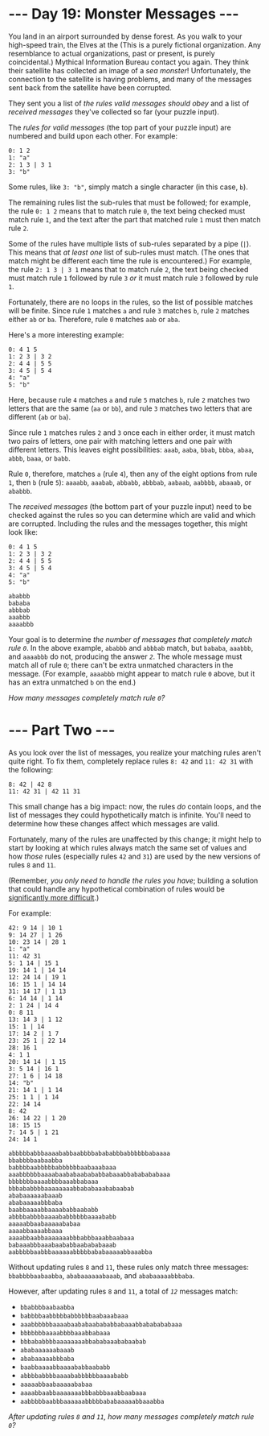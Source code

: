 ﻿# --- Day 19: Monster Messages ---

You land in an airport surrounded by dense forest. As you walk to your high-speed train, the Elves at the (This is a purely fictional organization. Any resemblance to actual organizations, past or present, is purely coincidental.) Mythical Information Bureau contact you again. They think their satellite has collected an image of a *sea monster*! Unfortunately, the connection to the satellite is having problems, and many of the messages sent back from the satellite have been corrupted.

They sent you a list of *the rules valid messages should obey* and a list of *received messages* they've collected so far (your puzzle input).

The *rules for valid messages* (the top part of your puzzle input) are numbered and build upon each other. For example:


```
0: 1 2
1: "a"
2: 1 3 | 3 1
3: "b"
```


Some rules, like ```3: "b"```, simply match a single character (in this case, ```b```).

The remaining rules list the sub-rules that must be followed; for example, the rule ```0: 1 2``` means that to match rule ```0```, the text being checked must match rule ```1```, and the text after the part that matched rule ```1``` must then match rule ```2```.

Some of the rules have multiple lists of sub-rules separated by a pipe (```|```). This means that *at least one* list of sub-rules must match. (The ones that match might be different each time the rule is encountered.) For example, the rule ```2: 1 3 | 3 1``` means that to match rule ```2```, the text being checked must match rule ```1``` followed by rule ```3``` *or* it must match rule ```3``` followed by rule ```1```.

Fortunately, there are no loops in the rules, so the list of possible matches will be finite. Since rule ```1``` matches ```a``` and rule ```3``` matches ```b```, rule ```2``` matches either ```ab``` or ```ba```. Therefore, rule ```0``` matches ```aab``` or ```aba```.

Here's a more interesting example:


```
0: 4 1 5
1: 2 3 | 3 2
2: 4 4 | 5 5
3: 4 5 | 5 4
4: "a"
5: "b"
```


Here, because rule ```4``` matches ```a``` and rule ```5``` matches ```b```, rule ```2``` matches two letters that are the same (```aa``` or ```bb```), and rule ```3``` matches two letters that are different (```ab``` or ```ba```).

Since rule ```1``` matches rules ```2``` and ```3``` once each in either order, it must match two pairs of letters, one pair with matching letters and one pair with different letters. This leaves eight possibilities: ```aaab```, ```aaba```, ```bbab```, ```bbba```, ```abaa```, ```abbb```, ```baaa```, or ```babb```.

Rule ```0```, therefore, matches ```a``` (rule ```4```), then any of the eight options from rule ```1```, then ```b``` (rule ```5```): ```aaaabb```, ```aaabab```, ```abbabb```, ```abbbab```, ```aabaab```, ```aabbbb```, ```abaaab```, or ```ababbb```.

The *received messages* (the bottom part of your puzzle input) need to be checked against the rules so you can determine which are valid and which are corrupted. Including the rules and the messages together, this might look like:


```
0: 4 1 5
1: 2 3 | 3 2
2: 4 4 | 5 5
3: 4 5 | 5 4
4: "a"
5: "b"

ababbb
bababa
abbbab
aaabbb
aaaabbb
```


Your goal is to determine *the number of messages that completely match rule ```0```*. In the above example, ```ababbb``` and ```abbbab``` match, but ```bababa```, ```aaabbb```, and ```aaaabbb``` do not, producing the answer *```2```*. The whole message must match all of rule ```0```; there can't be extra unmatched characters in the message. (For example, ```aaaabbb``` might appear to match rule ```0``` above, but it has an extra unmatched ```b``` on the end.)

*How many messages completely match rule ```0```?*

# --- Part Two ---

As you look over the list of messages, you realize your matching rules aren't quite right. To fix them, completely replace rules ```8: 42``` and ```11: 42 31``` with the following:


```
8: 42 | 42 8
11: 42 31 | 42 11 31
```


This small change has a big impact: now, the rules *do* contain loops, and the list of messages they could hypothetically match is infinite. You'll need to determine how these changes affect which messages are valid.

Fortunately, many of the rules are unaffected by this change; it might help to start by looking at which rules always match the same set of values and how *those* rules (especially rules ```42``` and ```31```) are used by the new versions of rules ```8``` and ```11```.

(Remember, *you only need to handle the rules you have*; building a solution that could handle any hypothetical combination of rules would be [significantly more difficult](https://en.wikipedia.org/wiki/Formal_grammar).)

For example:


```
42: 9 14 | 10 1
9: 14 27 | 1 26
10: 23 14 | 28 1
1: "a"
11: 42 31
5: 1 14 | 15 1
19: 14 1 | 14 14
12: 24 14 | 19 1
16: 15 1 | 14 14
31: 14 17 | 1 13
6: 14 14 | 1 14
2: 1 24 | 14 4
0: 8 11
13: 14 3 | 1 12
15: 1 | 14
17: 14 2 | 1 7
23: 25 1 | 22 14
28: 16 1
4: 1 1
20: 14 14 | 1 15
3: 5 14 | 16 1
27: 1 6 | 14 18
14: "b"
21: 14 1 | 1 14
25: 1 1 | 1 14
22: 14 14
8: 42
26: 14 22 | 1 20
18: 15 15
7: 14 5 | 1 21
24: 14 1

abbbbbabbbaaaababbaabbbbabababbbabbbbbbabaaaa
bbabbbbaabaabba
babbbbaabbbbbabbbbbbaabaaabaaa
aaabbbbbbaaaabaababaabababbabaaabbababababaaa
bbbbbbbaaaabbbbaaabbabaaa
bbbababbbbaaaaaaaabbababaaababaabab
ababaaaaaabaaab
ababaaaaabbbaba
baabbaaaabbaaaababbaababb
abbbbabbbbaaaababbbbbbaaaababb
aaaaabbaabaaaaababaa
aaaabbaaaabbaaa
aaaabbaabbaaaaaaabbbabbbaaabbaabaaa
babaaabbbaaabaababbaabababaaab
aabbbbbaabbbaaaaaabbbbbababaaaaabbaaabba
```


Without updating rules ```8``` and ```11```, these rules only match three messages: ```bbabbbbaabaabba```, ```ababaaaaaabaaab```, and ```ababaaaaabbbaba```.

However, after updating rules ```8``` and ```11```, a total of *```12```* messages match:


* ```bbabbbbaabaabba```
* ```babbbbaabbbbbabbbbbbaabaaabaaa```
* ```aaabbbbbbaaaabaababaabababbabaaabbababababaaa```
* ```bbbbbbbaaaabbbbaaabbabaaa```
* ```bbbababbbbaaaaaaaabbababaaababaabab```
* ```ababaaaaaabaaab```
* ```ababaaaaabbbaba```
* ```baabbaaaabbaaaababbaababb```
* ```abbbbabbbbaaaababbbbbbaaaababb```
* ```aaaaabbaabaaaaababaa```
* ```aaaabbaabbaaaaaaabbbabbbaaabbaabaaa```
* ```aabbbbbaabbbaaaaaabbbbbababaaaaabbaaabba```


*After updating rules ```8``` and ```11```, how many messages completely match rule ```0```?*